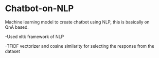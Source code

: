 # Chatbot-on-NLP
Machine learning model to create chatbot using NLP, this is basically on QnA based.

-Used nltk framework of NLP

-TFIDF vectorizer and cosine similarity for selecting the response from the dataset
